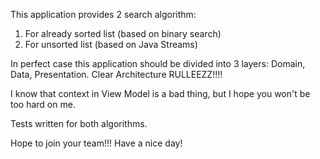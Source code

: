This application provides 2 search algorithm:
1. For already sorted list (based on binary search)
2. For unsorted list (based on Java Streams)

In perfect case this application should be divided into 3 layers:
Domain, Data, Presentation.
Clear Architecture RULLEEZZ!!!!

I know that context in View Model is a bad thing, but I hope you won't be too hard on me.

Tests written for both algorithms.

Hope to join your team!!! Have a nice day!